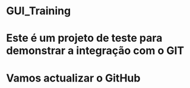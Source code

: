 # GUI_Training
# Este é um projeto de teste para demonstrar a integração com o GIT
# Vamos actualizar o GitHub